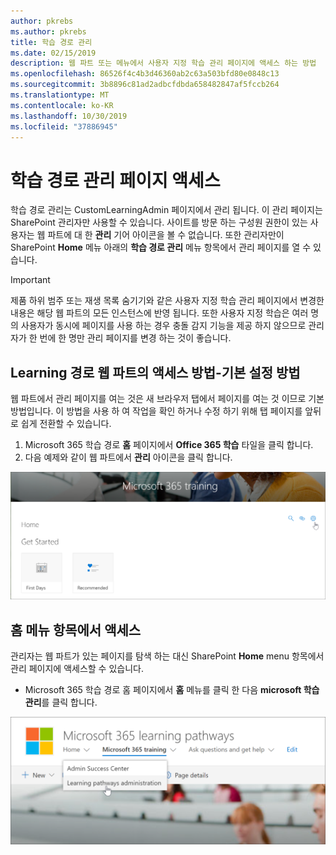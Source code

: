 ```yaml
---
author: pkrebs
ms.author: pkrebs
title: 학습 경로 관리
ms.date: 02/15/2019
description: 웹 파트 또는 메뉴에서 사용자 지정 학습 관리 페이지에 액세스 하는 방법
ms.openlocfilehash: 86526f4c4b3d46360ab2c63a503bfd80e0848c13
ms.sourcegitcommit: 3b8896c81ad2adbcfdbda658482847af5fccb264
ms.translationtype: MT
ms.contentlocale: ko-KR
ms.lasthandoff: 10/30/2019
ms.locfileid: "37886945"
---
```

# <a name="access-the-learning-pathways-administration-page"></a>학습 경로 관리 페이지 액세스

학습 경로 관리는 CustomLearningAdmin 페이지에서 관리 됩니다. 이 관리 페이지는 SharePoint 관리자만 사용할 수 있습니다. 사이트를 방문 하는 구성원 권한이 있는 사용자는 웹 파트에 대 한 **관리** 기어 아이콘을 볼 수 없습니다. 또한 관리자만이 SharePoint **Home** 메뉴 아래의 **학습 경로 관리** 메뉴 항목에서 관리 페이지를 열 수 있습니다. 

> [!IMPORTANT]
> 제품 하위 범주 또는 재생 목록 숨기기와 같은 사용자 지정 학습 관리 페이지에서 변경한 내용은 해당 웹 파트의 모든 인스턴스에 반영 됩니다. 또한 사용자 지정 학습은 여러 명의 사용자가 동시에 페이지를 사용 하는 경우 충돌 감지 기능을 제공 하지 않으므로 관리자가 한 번에 한 명만 관리 페이지를 변경 하는 것이 좋습니다.  

## <a name="access-from-the-learning-pathways-web-part---preferred-method"></a>Learning 경로 웹 파트의 액세스 방법-기본 설정 방법
웹 파트에서 관리 페이지를 여는 것은 새 브라우저 탭에서 페이지를 여는 것 이므로 기본 방법입니다. 이 방법을 사용 하 여 작업을 확인 하거나 수정 하기 위해 탭 페이지를 앞뒤로 쉽게 전환할 수 있습니다.  

1. Microsoft 365 학습 경로 **홈** 페이지에서 **Office 365 학습** 타일을 클릭 합니다.
2. 다음 예제와 같이 웹 파트에서 **관리** 아이콘을 클릭 합니다.  

![cg-adminaccbtn-.png](media/cg-adminaccbtn.png)

## <a name="access-from-the-home-menu-item"></a>홈 메뉴 항목에서 액세스
관리자는 웹 파트가 있는 페이지를 탐색 하는 대신 SharePoint **Home** menu 항목에서 관리 페이지에 액세스할 수 있습니다. 

- Microsoft 365 학습 경로 홈 페이지에서 **홈** 메뉴를 클릭 한 다음 **microsoft 학습 관리**를 클릭 합니다.

![cg-adminaccmenu-.png](media/cg-adminaccmenu.png)
